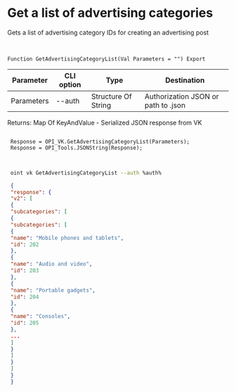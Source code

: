 ﻿---
sidebar_position: 4
---

# Get a list of advertising categories
 Gets a list of advertising category IDs for creating an advertising post


<br/>


`Function GetAdvertisingCategoryList(Val Parameters = "") Export`

 | Parameter | CLI option | Type | Destination |
 |-|-|-|-|
 | Parameters | --auth | Structure Of String | Authorization JSON or path to .json |

 
 Returns: Map Of KeyAndValue - Serialized JSON response from VK





```bsl title="Code example"
 
 Response = OPI_VK.GetAdvertisingCategoryList(Parameters);
 Response = OPI_Tools.JSONString(Response);
 
```
	


```sh title="CLI command example"
 
 oint vk GetAdvertisingCategoryList --auth %auth%

```

```json title="Result"
 {
 "response": {
 "v2": [
 {
 "subcategories": [
 {
 "subcategories": [
 {
 "name": "Mobile phones and tablets",
 "id": 202
 },
 {
 "name": "Audio and video",
 "id": 203
 },
 {
 "name": "Portable gadgets",
 "id": 204
 },
 {
 "name": "Consoles",
 "id": 205
 },
 ...
 ]
 }
 ]
 }
 ]
 }
 }
```
